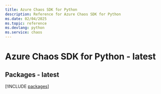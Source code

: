 ```yaml
---
title: Azure Chaos SDK for Python
description: Reference for Azure Chaos SDK for Python
ms.date: 02/04/2025
ms.topic: reference
ms.devlang: python
ms.service: chaos
---
```

# Azure Chaos SDK for Python - latest
## Packages - latest
[!INCLUDE [packages](chaos-index.md)]